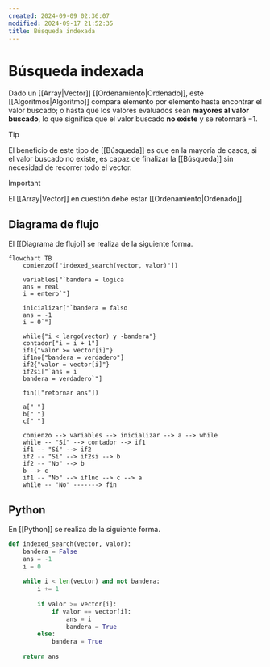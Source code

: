 ```yaml
---
created: 2024-09-09 02:36:07
modified: 2024-09-17 21:52:35
title: Búsqueda indexada
---
```


# Búsqueda indexada

Dado un [[Array|Vector]] [[Ordenamiento|Ordenado]], este [[Algoritmos|Algoritmo]] compara elemento por elemento hasta encontrar el valor buscado; o hasta que los valores evaluados sean **mayores al valor buscado**, lo que significa que el valor buscado **no existe** y se retornará $-1$.

> [!tip]
> El beneficio de este tipo de [[Búsqueda]] es que en la mayoría de casos, si el valor buscado no existe, es capaz de finalizar la [[Búsqueda]] sin necesidad de recorrer todo el vector.

> [!important]
> El [[Array|Vector]] en cuestión debe estar [[Ordenamiento|Ordenado]].

## Diagrama de flujo

El [[Diagrama de flujo]] se realiza de la siguiente forma.

```mermaid
flowchart TB
	comienzo(["indexed_search(vector, valor)"])
    
	variables["`bandera = logica
	ans = real
	i = entero`"]
	
	inicializar["`bandera = falso
	ans = -1
	i = 0`"]
	
	while{"i < largo(vector) y -bandera"}
	contador["i = i + 1"]
	if1{"valor >= vector[i]"}
	if1no["bandera = verdadero"]
	if2{"valor = vector[i]"}
	if2si["`ans = i
	bandera = verdadero`"]
		
	fin(["retornar ans"])
	
	a[" "]
	b[" "]
	c[" "]
    
	comienzo --> variables --> inicializar --> a --> while
	while -- "Sí" --> contador --> if1
	if1 -- "Sí" --> if2
	if2 -- "Sí" --> if2si --> b
	if2 -- "No" --> b
	b --> c
	if1 -- "No" --> if1no --> c --> a
	while -- "No" -------> fin
```

## Python

En [[Python]] se realiza de la siguiente forma.

```python
def indexed_search(vector, valor):
    bandera = False
    ans = -1
    i = 0
    
    while i < len(vector) and not bandera:
        i += 1
        
        if valor >= vector[i]:
            if valor == vector[i]:
                ans = i
                bandera = True
        else:
            bandera = True
    
    return ans
```
